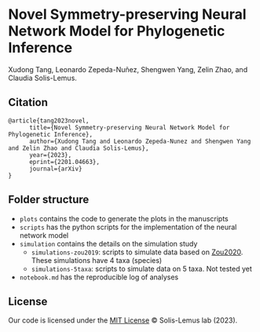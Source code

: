 # Novel Symmetry-preserving Neural Network Model for Phylogenetic Inference

Xudong Tang, Leonardo Zepeda-Nuñez, Shengwen Yang, Zelin Zhao, and Claudia Solis-Lemus.

## Citation

```
@article{tang2023novel,
      title={Novel Symmetry-preserving Neural Network Model for Phylogenetic Inference}, 
      author={Xudong Tang and Leonardo Zepeda-Nunez and Shengwen Yang and Zelin Zhao and Claudia Solis-Lemus},
      year={2023},
      eprint={2201.04663},
      journal={arXiv}
}
```


## Folder structure

- `plots` contains the code to generate the plots in the manuscripts
- `scripts` has the python scripts for the implementation of the neural network model
- `simulation` contains the details on the simulation study
    - `simulations-zou2019`: scripts to simulate data based on [Zou2020](https://pubmed.ncbi.nlm.nih.gov/31868908/). These simulations have 4 taxa (species)
    - `simulations-5taxa`: scripts to simulate data on 5 taxa. Not tested yet
- `notebook.md` has the reproducible log of analyses

## License

Our code is licensed under the
[MIT License](https://github.com/crsl4/nn-phylogenetics/blob/master/LICENSE) &copy; Solis-Lemus lab (2023).